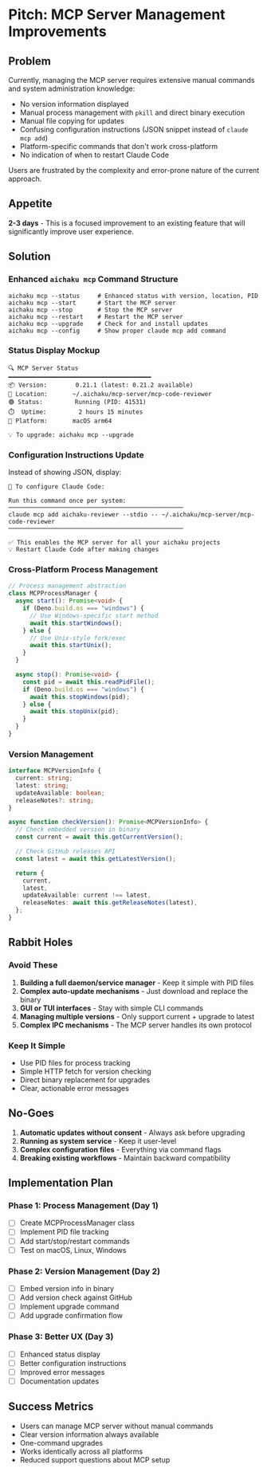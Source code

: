 # Pitch: MCP Server Management Improvements

## Problem

Currently, managing the MCP server requires extensive manual commands and system
administration knowledge:

- No version information displayed
- Manual process management with `pkill` and direct binary execution
- Manual file copying for updates
- Confusing configuration instructions (JSON snippet instead of
  `claude mcp add`)
- Platform-specific commands that don't work cross-platform
- No indication of when to restart Claude Code

Users are frustrated by the complexity and error-prone nature of the current
approach.

## Appetite

**2-3 days** - This is a focused improvement to an existing feature that will
significantly improve user experience.

## Solution

### Enhanced `aichaku mcp` Command Structure

```
aichaku mcp --status     # Enhanced status with version, location, PID
aichaku mcp --start      # Start the MCP server
aichaku mcp --stop       # Stop the MCP server
aichaku mcp --restart    # Restart the MCP server
aichaku mcp --upgrade    # Check for and install updates
aichaku mcp --config     # Show proper claude mcp add command
```

### Status Display Mockup

```
🔍 MCP Server Status
━━━━━━━━━━━━━━━━━━━━━━━━━━━━━━━━━━━━━━━━
📦 Version:        0.21.1 (latest: 0.21.2 available)
📍 Location:       ~/.aichaku/mcp-server/mcp-code-reviewer
🟢 Status:         Running (PID: 41531)
⏱️  Uptime:         2 hours 15 minutes
🔧 Platform:       macOS arm64

💡 To upgrade: aichaku mcp --upgrade
```

### Configuration Instructions Update

Instead of showing JSON, display:

```
📝 To configure Claude Code:

Run this command once per system:
─────────────────────────────────────────────────
claude mcp add aichaku-reviewer --stdio -- ~/.aichaku/mcp-server/mcp-code-reviewer
─────────────────────────────────────────────────

✅ This enables the MCP server for all your aichaku projects
💡 Restart Claude Code after making changes
```

### Cross-Platform Process Management

```typescript
// Process management abstraction
class MCPProcessManager {
  async start(): Promise<void> {
    if (Deno.build.os === "windows") {
      // Use Windows-specific start method
      await this.startWindows();
    } else {
      // Use Unix-style fork/exec
      await this.startUnix();
    }
  }

  async stop(): Promise<void> {
    const pid = await this.readPidFile();
    if (Deno.build.os === "windows") {
      await this.stopWindows(pid);
    } else {
      await this.stopUnix(pid);
    }
  }
}
```

### Version Management

```typescript
interface MCPVersionInfo {
  current: string;
  latest: string;
  updateAvailable: boolean;
  releaseNotes?: string;
}

async function checkVersion(): Promise<MCPVersionInfo> {
  // Check embedded version in binary
  const current = await this.getCurrentVersion();

  // Check GitHub releases API
  const latest = await this.getLatestVersion();

  return {
    current,
    latest,
    updateAvailable: current !== latest,
    releaseNotes: await this.getReleaseNotes(latest),
  };
}
```

## Rabbit Holes

### Avoid These

1. **Building a full daemon/service manager** - Keep it simple with PID files
2. **Complex auto-update mechanisms** - Just download and replace the binary
3. **GUI or TUI interfaces** - Stay with simple CLI commands
4. **Managing multiple versions** - Only support current + upgrade to latest
5. **Complex IPC mechanisms** - The MCP server handles its own protocol

### Keep It Simple

- Use PID files for process tracking
- Simple HTTP fetch for version checking
- Direct binary replacement for upgrades
- Clear, actionable error messages

## No-Goes

1. **Automatic updates without consent** - Always ask before upgrading
2. **Running as system service** - Keep it user-level
3. **Complex configuration files** - Everything via command flags
4. **Breaking existing workflows** - Maintain backward compatibility

## Implementation Plan

### Phase 1: Process Management (Day 1)

- [ ] Create MCPProcessManager class
- [ ] Implement PID file tracking
- [ ] Add start/stop/restart commands
- [ ] Test on macOS, Linux, Windows

### Phase 2: Version Management (Day 2)

- [ ] Embed version info in binary
- [ ] Add version check against GitHub
- [ ] Implement upgrade command
- [ ] Add upgrade confirmation flow

### Phase 3: Better UX (Day 3)

- [ ] Enhanced status display
- [ ] Better configuration instructions
- [ ] Improved error messages
- [ ] Documentation updates

## Success Metrics

- Users can manage MCP server without manual commands
- Clear version information always available
- One-command upgrades
- Works identically across all platforms
- Reduced support questions about MCP setup
